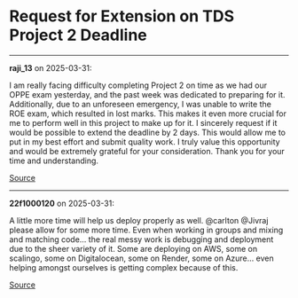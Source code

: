 # Request for Extension on TDS Project 2 Deadline


---

**raji_13** on 2025-03-31:

I am really facing difficulty completing Project 2 on time as we had our OPPE exam yesterday, and the past week was dedicated to preparing for it. Additionally, due to an unforeseen emergency, I was unable to write the ROE exam, which resulted in lost marks. This makes it even more crucial for me to perform well in this project to make up for it.
I sincerely request if it would be possible to extend the deadline by 2 days. This would allow me to put in my best effort and submit quality work. I truly value this opportunity and would be extremely grateful for your consideration.
Thank you for your time and understanding.

[Source](https://discourse.onlinedegree.iitm.ac.in/t/request-for-extension-on-tds-project-2-deadline/171428/1)

---

**22f1000120** on 2025-03-31:

A little more time will help us deploy properly as well. @carlton @Jivraj please allow for some more time. Even when working in groups and mixing and matching code… the real messy work is debugging and deployment due to the sheer variety of it. Some are deploying on AWS, some on scalingo, some on Digitalocean, some on Render, some on Azure… even helping amongst ourselves is getting complex because of this.

[Source](https://discourse.onlinedegree.iitm.ac.in/t/request-for-extension-on-tds-project-2-deadline/171428/2)